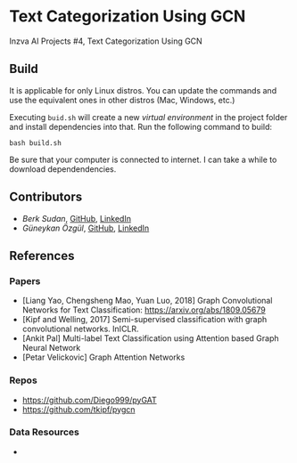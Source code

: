 # Text Categorization Using GCN
Inzva AI Projects #4, Text Categorization Using GCN


## Build
It is applicable for only Linux distros. You can update the commands and use the equivalent ones in other distros (Mac, Windows, etc.)

Executing ```buid.sh``` will create a new _virtual environment_ in the project folder and install dependencies into that. Run the following command to build: 
```console
bash build.sh
```

Be sure that your computer is connected to internet. I can take a while to download dependendencies. 

## Contributors
- *Berk Sudan*, [GitHub](https://github.com/berksudan), [LinkedIn](https://linkedin.com/in/berksudan/)
- *Güneykan Özgül*, [GitHub](https://github.com/guneykan/),  [LinkedIn](https://www.linkedin.com/in/guneykan-ozgul)

## References

### Papers 
+ [Liang Yao, Chengsheng Mao, Yuan Luo, 2018] Graph Convolutional Networks for Text Classification: https://arxiv.org/abs/1809.05679 
+ [Kipf and Welling, 2017]  Semi-supervised classification with graph convolutional networks. InICLR.
+ [Ankit Pal] Multi-label Text Classification using Attention based Graph Neural Network
+ [Petar Velickovic] Graph Attention Networks

### Repos
+ https://github.com/Diego999/pyGAT
+ https://github.com/tkipf/pygcn

### Data Resources
+ 
